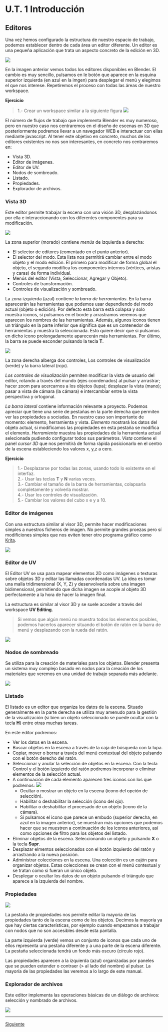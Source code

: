 # U.T. 1 Introducción
## Editores
Una vez hemos configurado la estructura de nuestro espacio de trabajo, podemos establecer dentro de cada área un editor diferente. Un editor es una pequeña aplicación que trata un aspecto concreto de la edición en 3D.

![](ut_01_011.png)


En la imagen anterior vemos todos los editores disponibles en Blender. El cambio es muy sencillo, pulsamos en le botón que aparece en la esquina superior izquierda (en azul en la imgen) para desplegar el menú y elegimos el que nos interese. Repetiremos el proceso con todas las áreas de nuestro workspace.

**Ejercicio**
>1.- Crear un workspace similar a la siguiente figura
![](ut_01_012.png)

El número de flujos de trabajo que implementa Blender es muy numeroso, pero en nuestro caso nos centraremos en el diseño de escenas en 3D que posteriormente podremos llevar a un navegador WEB e interactuar con ellas mediante javascript. Al tener este objetivo en concreto, muchos de los editores existentes no nos son interesantes, en concreto nos centraremos en:
- Vista 3D.
- Editor de imágenes.
- Editor de UV.
- Nodos de sombreado.
- Listado.
- Propiedades.
- Explorador de archivos.

### Vista 3D
Este editor permite trabajar la escena con una visión 3D, desplazándonos por ella e interaccionando con los diferentes componentes para su modificación.

![](ut_01_013.png)

La zona superior (morado) contiene *menús* de izquierda a derecha:
- El selector de editores (comentado en el punto anterior).
- El selector del modo. Esta lista nos permitirá cambiar entre el modo objeto y el modo edición. El primero para modificar de forma global el objeto, el segundo modifica los componentes internos (vértices, aristas y caras) de forma individual.
- Menús del editor (Vista, Seleccionar, Agregar y Objeto).
- Controles de transformación.
- Controles de visualización y sombreado.

La zona izquierda (azul) contiene *la barra de herramientas*. En la barra aparecerán las herramientas que podemos usar dependiendo del modo actual (objeto o edición). Por defecto esta barra está colapsa y solo muestra iconos, si pulsamos en el borde y arrastramos veremos que aparecen los nombres de las herramientas. Además, algunos iconos tienen un triángulo en la parte inferior que significa que es un contenedor de herramientas y muestra la seleccionada. Esto quiere decir que si pulsamos en dicho icono prolongadamente aparecerán más herramientas. Por último, la barra se puede esconder pulsando la tecla **T**.

![](ut_01_014.png)

La zona derecha alberga dos controles, Los controles de visualización (verde) y la barra lateral (rojo). 

*Los controles de visualización* permiten modificar la vista de usuario del editor, rotando a través del mundo (ejes coordenados) al pulsar y arrastrar; hacer zoom para acercarnos a los objetos (lupa); desplazar la vista (mano); pasar a vista de cámara (la cámara) e intercambiar entre la vista perspectiva y ortogonal.

*La barra lateral* contiene información relevante a proyecto. Podemos apreciar que tiene una serie de pestañas en la parte derecha que permiten ver las propiedades a sociadas. En nuestro caso son importante de momento: elemento, herramienta y vista. *Elemento* mostrará los datos del objeto actual, si modificamos las propiedades en esta pestaña se modifica el elemento. *Herramienta* muestra las propiedades de la herramienta actual selecionada pudiendo configurar todos sus parámetros. *Vista* contiene el panel *cursor 3D* que nos permitirá de forma rápida posicionarlo en el centro de la escena estableciendo los valores x, y,z a cero.

**Ejercicio**
>1.- Desplazarse por todas las zonas, usando todo lo existente en el interfaz.<br>
2.- Usar las teclas **T** y **N** varias veces.<br>
3.- Cambiar el tamaño de la barra de herramientas, colapsarla completamente y volverla mostrar.<br>
4.- Usar los controles de visualización.<br>
5.- Cambiar los valores del cubo x e y a 10.<br>


### Editor de imágenes
Con una estructura similar al visor 3D, permite hacer modificaciones simples a nuestros ficheros de imagen. No permite grandes proezas pero sí modificiones simples que nos eviten tener otro programa gráfico como [Krita](https://krita.org/es/).

![](ut_01_015.png)

### Editor de UV
El Editor UV se usa para mapear elementos 2D como imágenes o texturas sobre objetos 3D y editar las llamadas coordenadas UV. La idea es tomar una malla tridimensional (X, Y, Z) y desenvolverla sobre una imagen bidimensional, permitiendo que dicha imagen se acople al objeto 3D perfectamente a la hora de hacer la imagen final. 

La estructura es similar al visor 3D y se suele acceder a través del workspace **UV Editing**. 

>Si vemos que algún menú no muestra todos los elementos posibles, podemos hacerlos aparecer situando el botón de ratón en la barra de menú y desplazando con la rueda del ratón.

![](ut_01_016.png)

### Nodos de sombreado
Se utiliza para la creación de materiales para los objetos. Blender presenta un sistema muy complejo basado en nodos para la creación de los materiales que veremos en una unidad de trabajo separada más adelante.

![](ut_01_017.png)

### Listado
El listado es un editor que organiza los datos de la escena. Situado generalmente en la parte derecha se utiliza muy amenudo para la gestión de la visualización (si bien un objeto seleccionado se puede ocultar con la tecla **H**) entre otras muchas tareas.

En este editor podremos:
- Ver los datos en la escena.
- Buscar objetos en la escena a través de la caja de búsqueda con la lupa.
- Copiar, mover o borrar a través del menú contextual del objeto pulsando con el botón derecho del ratón.
- Seleccionar y anular la selección de objetos en la escena. Con la tecla Control y el botón izquierdo del ratón podremos incorporar o eliminar elementos de la selección actual.
- A continuación de cada elemento aparecen tres iconos con los que podremos: ![](ut_01_018.png)
  - Ocultar o mostrar un objeto en la escena (icono del opción de selección).
  - Habilitar o deshabilitar la selección (icono del ojo).
  - Habilitar o deshabilitar el procesado de un objeto (icono de la cámara).
  - Si pulsamos el icono que parece un embudo (superior derecha, en azul en la imagen anterior), se muestran más opciones que podemos hacer que se muestren a continuación de los iconos anteriores, así como opciones de filtro para los objetos del listado.
- Eliminar objetos de la escena. Seleccionando un objeto y pulsando **X** o la tecla **Supr**.
- Desplazar elmentos seleccionados con el botón izquierdo del ratón y arrastrando a la nueva posición.
- Administrar colecciones en la escena. Una colección es un cajón para organizar objetos. Estas colecciones se crean con el menú contextual y se tratan como si fueran un único objeto.
- Desplegar o ocultar los datos de un objeto pulsando el triángulo que aparece a la izquierda del nombre.

### Propiedades
![](ut_01_019.png)

La pestaña de propiedades nos permite editar la mayoría de las propiedades tanto de la escena como de los objetos. Decimos la mayoría ya que hay ciertas características, por ejemplo cuando empezamos a trabajar con nodos que no son accesibles desde esta pantalla.

La parte izquierda (verde) vemos un conjunto de iconos que cada uno de ellos representa una pestaña diferente y a una parte de la escena diferente. La pestaña seleccionada tendrá un fondo más oscuro (círculo rojo).

Las propiedades aparecen a la izquierda (azul) organizadas por paneles que se pueden extender o contraer (> al lado del nombre) al pulsar. La mayoría de las propiedades las veremos a lo largo de este manual.


### Explorador de archivos
Este editor implementa las operaciones básicas de un diálogo de archivos: selección y nombrado de archivos.

![](ut_01_020.png)

---
[Siguiente](ut_1_04.md)